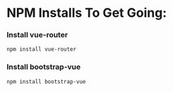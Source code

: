 # NPM Installs To Get Going:

### Install vue-router
```$xslt
npm install vue-router
```

### Install bootstrap-vue
```$xslt
npm install bootstrap-vue
```

